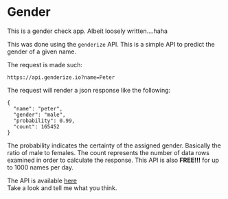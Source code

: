 # Gender
This is a gender check app. Albeit loosely written....haha

This was done using the `genderize` API.
This is a simple API to predict the gender of a given name.

The request is made such:
```
https://api.genderize.io?name=Peter
```

The request will render a json response like the following:
```
{
  "name": "peter",
  "gender": "male",
  "probability": 0.99,
  "count": 165452
}
```
The probability indicates the certainty of the assigned gender. Basically the ratio of male to females. The count represents the number of data rows examined in order to calculate the response.
This API is also <strong>FREE!!!</strong> for up to 1000 names per day.

The API is available [here](www.genderize.io)
<br>
Take a look and tell me what you think.